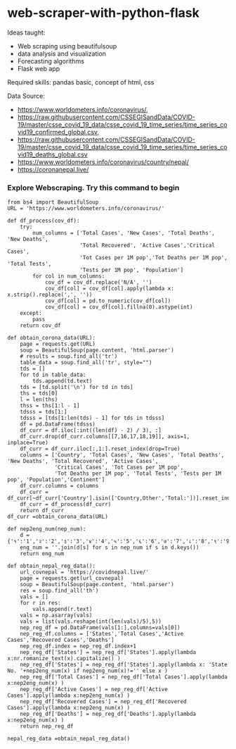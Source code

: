 # web-scraper-with-python-flask

Ideas taught: 
* Web scraping using beautifulsoup
* data analysis and visualization
* Forecasting algorithms
* Flask web app

Required skills: pandas basic, concept of html, css

Data Source: 
* https://www.worldometers.info/coronavirus/,
* https://raw.githubusercontent.com/CSSEGISandData/COVID-19/master/csse_covid_19_data/csse_covid_19_time_series/time_series_covid19_confirmed_global.csv,
* https://raw.githubusercontent.com/CSSEGISandData/COVID-19/master/csse_covid_19_data/csse_covid_19_time_series/time_series_covid19_deaths_global.csv
* https://www.worldometers.info/coronavirus/country/nepal/
* https://coronanepal.live/

### Explore Webscraping. Try this command to begin
```
from bs4 import BeautifulSoup
URL = 'https://www.worldometers.info/coronavirus/'

def df_process(cov_df):
    try:
        num_columns = ['Total Cases', 'New Cases', 'Total Deaths', 'New Deaths', 
                       'Total Recovered', 'Active Cases','Critical Cases', 
                       'Tot Cases per 1M pop','Tot Deaths per 1M pop', 'Total Tests', 
                       'Tests per 1M pop', 'Population']
        for col in num_columns:
            cov_df = cov_df.replace('N/A', '')
            cov_df[col] = cov_df[col].apply(lambda x: x.strip().replace(',', ''))
            cov_df[col] = pd.to_numeric(cov_df[col])
            cov_df[col] = cov_df[col].fillna(0).astype(int)
    except:
        pass
    return cov_df
    
def obtain_corona_data(URL):
    page = requests.get(URL)
    soup = BeautifulSoup(page.content, 'html.parser')
    # results = soup.find_all('tr')
    table_data = soup.find_all('tr', style="")
    tds = []
    for td in table_data:
        tds.append(td.text)
    tds = [td.split('\n') for td in tds]
    ths = tds[0]
    l = len(ths)
    thss = ths[1:l - 1]
    tdsss = tds[1:]
    tdsss = [tds[1:len(tds) - 1] for tds in tdsss]
    df = pd.DataFrame(tdsss)
    df_curr = df.iloc[:int((len(df) - 2) / 3), :]
    df_curr.drop(df_curr.columns[[7,16,17,18,19]], axis=1, inplace=True)
    df_curr = df_curr.iloc[:,1:].reset_index(drop=True)
    columns = ['Country', 'Total Cases', 'New Cases', 'Total Deaths', 'New Deaths', 'Total Recovered', 'Active Cases',
               'Critical Cases', 'Tot Cases per 1M pop',
               'Tot Deaths per 1M pop', 'Total Tests', 'Tests per 1M pop', 'Population','Continent']
    df_curr.columns = columns
    df_curr = df_curr[~df_curr['Country'].isin(['Country,Other','Total:'])].reset_index(drop=True)
    df_curr = df_process(df_curr)
    return df_curr
df_curr =obtain_corona_data(URL)

def nep2eng_num(nep_num):
    d = {'१':'1','२':'2','३':'3','४':'4','५':'5','६':'6','७':'7','८':'8','९':'9','०':'0'}  
    eng_num = ''.join(d[s] for s in nep_num if s in d.keys())
    return eng_num

def obtain_nepal_reg_data():
    url_covnepal = 'https://covidnepal.live/'
    page = requests.get(url_covnepal)
    soup = BeautifulSoup(page.content, 'html.parser')
    res = soup.find_all('th')
    vals = []
    for r in res:
        vals.append(r.text)
    vals = np.asarray(vals)
    vals = list(vals.reshape(int(len(vals)/5),5))
    nep_reg_df = pd.DataFrame(vals[1:],columns=vals[0])
    nep_reg_df.columns = ['States','Total Cases','Active Cases','Recovered Cases','Deaths']
    nep_reg_df.index = nep_reg_df.index+1
    nep_reg_df['States'] = nep_reg_df['States'].apply(lambda x:nr.romanize_text(x).capitalize() )
    nep_reg_df['States'] = nep_reg_df['States'].apply(lambda x: 'State No. '+nep2eng_num(x) if nep2eng_num(x)!='' else x )
    nep_reg_df['Total Cases'] = nep_reg_df['Total Cases'].apply(lambda x:nep2eng_num(x) )
    nep_reg_df['Active Cases'] = nep_reg_df['Active Cases'].apply(lambda x:nep2eng_num(x) )
    nep_reg_df['Recovered Cases'] = nep_reg_df['Recovered Cases'].apply(lambda x:nep2eng_num(x) )
    nep_reg_df['Deaths'] = nep_reg_df['Deaths'].apply(lambda x:nep2eng_num(x) )
    return nep_reg_df

nepal_reg_data =obtain_nepal_reg_data()
```


